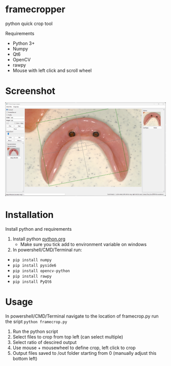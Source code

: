 # framecropper
python quick crop tool

Requirements
 - Python 3+
 - Numpy
 - Qt6
 - OpenCV
 - rawpy
 - Mouse with left click and scroll wheel

# Screenshot
![demo](https://github.com/SunDude/framecropper/blob/main/exampleCrop.png)

# Installation
Install python and requirements
1. Install python [python.org](https://www.python.org/downloads/)
   - Make sure you tick add to environment variable on windows
3. In powershell/CMD/Terminal run:
 - `pip install numpy`
 - `pip install pyside6`
 - `pip install opencv-python`
 - `pip install rawpy`
 - `pip install PyQt6`

# Usage
In powershell/CMD/Terminal navigate to the location of framecrop.py
run the sript
`python framecrop.py`

 1. Run the python script
 2. Select files to crop from top left (can select multiple)
 3. Select ratio of descired output
 4. Use mouse + mousewheel to define crop, left click to crop
 5. Output files saved to /out folder starting from 0 (manually adjust this bottom left)
